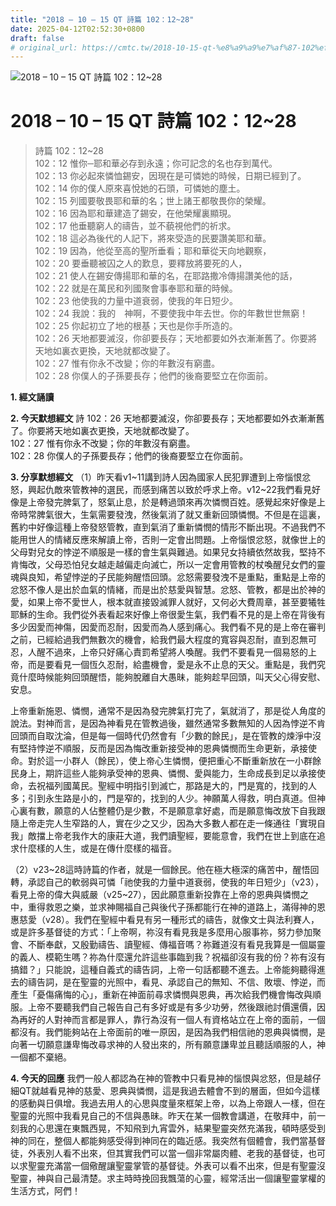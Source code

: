 ```yaml
---
title: "2018 – 10 – 15 QT 詩篇 102：12~28"
date: 2025-04-12T02:52:30+0800
draft: false
# original_url: https://cmtc.tw/2018-10-15-qt-%e8%a9%a9%e7%af%87-102%ef%bc%9a1228
---
```


![2018 – 10 – 15 QT 詩篇 102：12\~28](/images/qt.jpg   "2018 – 10 – 15 QT 詩篇 102：12\~28")

# 2018 – 10 – 15 QT 詩篇 102：12\~28

> 詩篇 102：12\~28  
> 102：12 惟你─耶和華必存到永遠；你可記念的名也存到萬代。  
> 102：13 你必起來憐恤錫安，因現在是可憐她的時候，日期已經到了。  
> 102：14 你的僕人原來喜悅她的石頭，可憐她的塵土。  
> 102：15 列國要敬畏耶和華的名；世上諸王都敬畏你的榮耀。  
> 102：16 因為耶和華建造了錫安，在他榮耀裏顯現。  
> 102：17 他垂聽窮人的禱告，並不藐視他們的祈求。  
> 102：18 這必為後代的人記下，將來受造的民要讚美耶和華。  
> 102：19 因為，他從至高的聖所垂看；耶和華從天向地觀察，  
> 102：20 要垂聽被囚之人的歎息，要釋放將要死的人，  
> 102：21 使人在錫安傳揚耶和華的名，在耶路撒冷傳揚讚美他的話，  
> 102：22 就是在萬民和列國聚會事奉耶和華的時候。  
> 102：23 他使我的力量中道衰弱，使我的年日短少。  
> 102：24 我說：我的　神啊，不要使我中年去世。你的年數世世無窮！  
> 102：25 你起初立了地的根基；天也是你手所造的。  
> 102：26 天地都要滅沒，你卻要長存；天地都要如外衣漸漸舊了。你要將天地如裏衣更換，天地就都改變了。  
> 102：27 惟有你永不改變；你的年數沒有窮盡。  
> 102：28 你僕人的子孫要長存；他們的後裔要堅立在你面前。

**1. 經文誦讀**

**2.  今天默想經文**
詩 102：26 天地都要滅沒，你卻要長存；天地都要如外衣漸漸舊了。你要將天地如裏衣更換，天地就都改變了。  
102：27 惟有你永不改變；你的年數沒有窮盡。  
102：28 你僕人的子孫要長存；他們的後裔要堅立在你面前。

**3. 分享默想經文**
（1）昨天看v1\~11講到詩人因為國家人民犯罪遭到上帝惱恨忿怒，興起仇敵來管教神的選民，而感到痛苦以致於呼求上帝。v12\~22我們看見好像是上帝發完脾氣了，怒氣止息，於是轉過頭來再次憐憫百姓。感覺起來好像是上帝時常脾氣很大，生氣需要發洩，然後氣消了就又重新回頭憐憫。不但是在這裏，舊約中好像這種上帝發怒管教，直到氣消了重新憐憫的情形不斷出現。不過我們不能用世人的情緒反應來解讀上帝，否則一定會出問題。上帝惱恨忿怒，就像世上的父母對兒女的悖逆不順服是一樣的會生氣與難過。如果兒女持續依然故我，堅持不肯悔改，父母恐怕兒女越走越偏走向滅亡，所以一定會用管教的杖喚醒兒女們的靈魂與良知，希望悖逆的子民能夠醒悟回頭。忿怒需要發洩不是重點，重點是上帝的忿怒不像人是出於血氣的情緒，而是出於慈愛與智慧。忿怒、管教，都是出於神的愛，如果上帝不愛世人，根本就直接毀滅罪人就好，又何必大費周章，甚至要犧牲耶穌的生命。我們從外表看起來好像上帝很愛生氣，我們看不見的是上帝在背後有多少因愛而神傷，因愛而忍耐，因愛而為人感到痛心。我們看不見的是上帝在審判之前，已經給過我們無數次的機會，給我們最大程度的寬容與忍耐，直到忍無可忍，人醒不過來，上帝只好痛心責罰希望將人喚醒。我們不要看見一個易怒的上帝，而是要看見一個恆久忍耐，給盡機會，愛是永不止息的天父。重點是，我們究竟什麼時候能夠回頭醒悟，能夠脫離自大愚昧，能夠趁早回頭，叫天父心得安慰、安息。

上帝重新施恩、憐憫，通常不是因為發完脾氣打完了，氣就消了，那是從人角度的說法。對神而言，是因為神看見在管教過後，雖然通常多數無知的人因為悖逆不肯回頭而自取沈淪，但是每一個時代仍然會有「少數的餘民」，是在管教的煉淨中沒有堅持悖逆不順服，反而是因為悔改重新接受神的恩典憐憫而生命更新，承接使命。對於這一小群人（餘民），使上帝心生憐憫，便把重心不斷重新放在一小群餘民身上，期許這些人能夠承受神的恩典、憐憫、愛與能力，生命成長到足以承接使命，去祝福列國萬民。聖經中明指引到滅亡，那路是大的，門是寬的，找到的人多；引到永生路是小的，門是窄的，找到的人少。神願萬人得救，明白真道。但神心裏有數，願意的人佔整體仍是少數，不是願意拿好處，而是願意悔改放下自我跟隨上帝走完人生窄路的人，實在少之又少，因為大多數人都在走一條通往「實現自我」敵擋上帝老我作大的康莊大道，我們讀聖經，要能意會，我們在世上到底在追求什麼樣的人生，或是在傳什麼樣的福音。

（2）v23\~28這時詩篇的作者，就是一個餘民。他在極大極深的痛苦中，醒悟回轉，承認自己的軟弱與可憐「祂使我的力量中道衰弱，使我的年日短少」（v23），看見上帝的偉大與威嚴（v25\~27），因此願意重新投靠在上帝的恩典與憐憫之中，重得救恩之樂，並求神賜福自己與後代子孫都能行在神的道路上，滿得神的恩惠慈愛（v28）。我們在聖經中看見有另一種形式的禱告，就像文士與法利賽人，或是許多基督徒的方式：「上帝啊，祢沒有看見我是多麼用心服事祢，努力參加聚會、不斷奉獻，又殷勤禱告、讀聖經、傳福音嗎？祢難道沒有看見我算是一個屬靈的義人、模範生嗎？祢為什麼還允許這些事臨到我？祝福卻沒有我的份？祢有沒有搞錯？」只能說，這種自義式的禱告詞，上帝一句話都聽不進去。上帝能夠聽得進去的禱告詞，是在聖靈的光照中，看見、承認自己的無知、不信、敗壞、悖逆，而產生「憂傷痛悔的心」，重新在神面前尋求憐憫與恩典，再次給我們機會悔改與順服。上帝不要聽我們自己報告自己有多好或是有多少功勞，然後跟祂討價還價，因為再好的人對神而言都是罪人，靠行為沒有一個人有資格站立在上帝的面前，一個都沒有。我們能夠站在上帝面前的唯一原因，是因為我們相信祂的恩典與憐憫，是向著一切願意謙卑悔改尋求神的人發出來的，所有願意謙卑並且聽話順服的人，神一個都不棄絕。

**4. 今天的回應**
我們一般人都認為在神的管教中只看見神的惱恨與忿怒，但是越仔細QT就越看見神的慈愛、恩典與憐憫，這是我過去體會不到的層面，但如今這樣的感動與日俱增。我過去用人的心思與度量來框架上帝，以為上帝跟人一樣，但在聖靈的光照中我看見自己的不信與愚昧。昨天在某一個教會講道，在敬拜中，前一刻我的心思還在東飄西晃，不知飛到九宵雲外，結果聖靈突然充滿我，頓時感受到神的同在，整個人都能夠感受得到神同在的臨近感。我突然有個體會，我們當基督徒，外表別人看不出來，但其實我們可以當一個非常屬肉體、老我的基督徒，也可以求聖靈充滿當一個儆醒讓聖靈掌管的基督徒。外表可以看不出來，但是有聖靈沒聖靈，神與自己最清楚。求主時時挽回我飄蕩的心靈，經常活出一個讓聖靈掌權的生活方式，阿們！

